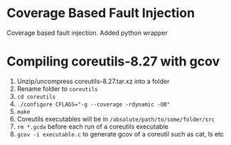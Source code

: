 # Coverage Based Fault Injection
Coverage based fault injection.
Added python wrapper


# Compiling coreutils-8.27 with gcov
1. Unzip/uncompress coreutils-8.27.tar.xz into a folder
2. Rename folder to `coreutils`
3. `cd coreutils`
4. `./configure CFLAGS="-g --coverage -rdynamic -O0"`
5. `make`
7. Coreutils executables will be in `/absolute/path/to/some/folder/src`
8. `rm *.gcda` before each run of a coreutils executable
9. `gcov -i executable.c` to generate gcov of a coreutil such as cat, ls etc
